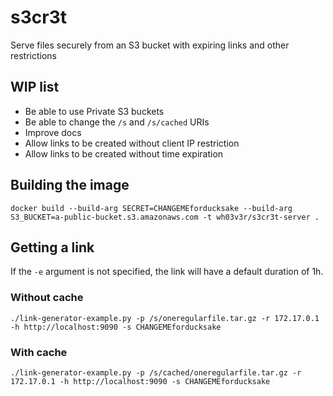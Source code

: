 # s3cr3t
Serve files securely from an S3 bucket with expiring links and other restrictions

## WIP list

- Be able to use Private S3 buckets
- Be able to change the `/s` and `/s/cached` URIs
- Improve docs
- Allow links to be created without client IP restriction
- Allow links to be created without time expiration


## Building the image

`docker build --build-arg SECRET=CHANGEMEforducksake --build-arg S3_BUCKET=a-public-bucket.s3.amazonaws.com -t wh03v3r/s3cr3t-server .`

## Getting a link

If the `-e` argument is not specified, the link will have a default duration of 1h.

### Without cache

`./link-generator-example.py -p /s/oneregularfile.tar.gz -r 172.17.0.1 -h http://localhost:9090 -s CHANGEMEforducksake`


### With cache

`./link-generator-example.py -p /s/cached/oneregularfile.tar.gz -r 172.17.0.1 -h http://localhost:9090 -s CHANGEMEforducksake`

